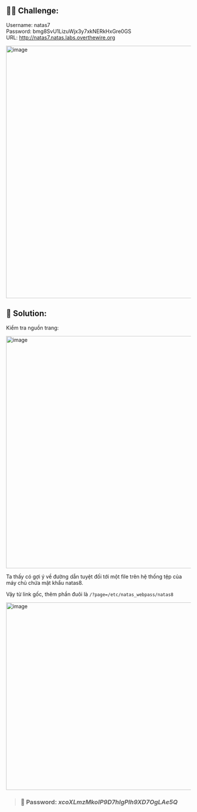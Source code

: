 ## 🕵️‍♂️ Challenge:
Username: natas7  
Password: bmg8SvU1LizuWjx3y7xkNERkHxGre0GS  
URL: http://natas7.natas.labs.overthewire.org  

<img width="1635" height="688" alt="image" src="https://github.com/user-attachments/assets/9d6ffb3f-9d05-4c80-ac7d-aa7e50674a30" />


## 📝 Solution: 
Kiểm tra nguồn trang:  

<img width="1384" height="633" alt="image" src="https://github.com/user-attachments/assets/56136ac3-de3f-42ff-9d01-5e1f40834646" />

Ta thấy có gợi ý về đường dẫn tuyệt đối tới một file trên hệ thống tệp của máy chủ chứa mật khẩu natas8.  

Vậy từ link gốc, thêm phần đuôi là `/?page=/etc/natas_webpass/natas8`  

<img width="1634" height="511" alt="image" src="https://github.com/user-attachments/assets/c3e95a44-6fd1-48ef-becc-c82dd0259e55" />

>### 🎯 Password: ***xcoXLmzMkoIP9D7hlgPlh9XD7OgLAe5Q***
